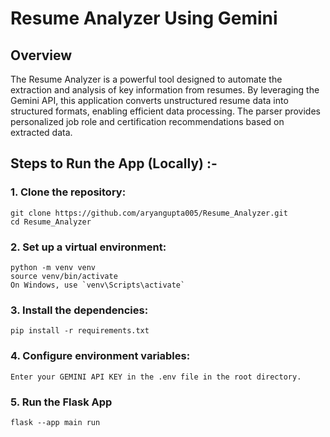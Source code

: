 # Resume Analyzer Using Gemini

## Overview

The Resume Analyzer is a powerful tool designed to automate the extraction and analysis of key information from resumes. By leveraging the Gemini API, this application converts unstructured resume data into structured formats, enabling efficient data processing. The parser provides personalized job role and certification recommendations based on extracted data.

## Steps to Run the App (Locally) :-

### 1. Clone the repository:
```
git clone https://github.com/aryangupta005/Resume_Analyzer.git
cd Resume_Analyzer
```
### 2. Set up a virtual environment:
```
python -m venv venv
source venv/bin/activate
On Windows, use `venv\Scripts\activate`
```
### 3. Install the dependencies:
```
pip install -r requirements.txt
```
### 4. Configure environment variables:
```
Enter your GEMINI API KEY in the .env file in the root directory.
```
### 5. Run the Flask App
```
flask --app main run
```


